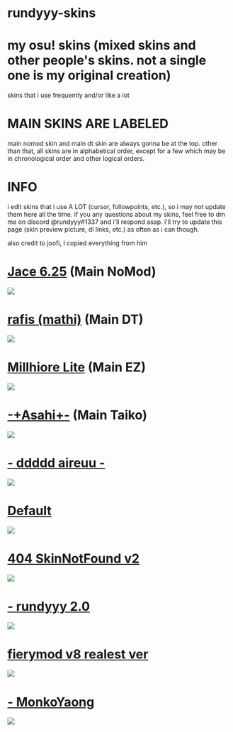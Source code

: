 # rundyyy-skins
# my osu! skins (mixed skins and other people's skins. not a single one is my original creation)
skins that i use frequently and/or like a lot

# MAIN SKINS ARE LABELED

main nomod skin and main dt skin are always gonna be at the top. other than that, all skins are in alphabetical order, except for a few which may be in chronological order and other logical orders.

# INFO

i edit skins that i use A LOT (cursor, followpoints, etc.), so i may not update them here all the time. if you any questions about my skins, feel free to dm me on discord @rundyyy#1337 and i'll respond asap. i'll try to update this page (skin preview picture, dl links, etc.) as often as i can though.

also credit to joofi, I copied everything from him

# [Jace 6.25](https://joofixd.s-ul.eu/z3fROJ0t) (Main NoMod)
![](https://osu.ppy.sh/ss/13484104/3041)

# [rafis (mathi)](https://joofi.s-ul.eu/8vx1JdIA) (Main DT)
![](https://osu.ppy.sh/ss/12335794)

# [Millhiore Lite](https://drive.google.com/file/d/1o0iqgdhuh67lqX_s-sOseVHCv8enQrY-/view) (Main EZ)
![](https://osu.ppy.sh/ss/14811948/0f16)

# [-+Asahi+-](https://drive.google.com/file/d/1hNepFpVZhCKVyQkiKQUlPJ0aJ4sTGXq2/view) (Main Taiko)
![](https://osu.ppy.sh/ss/14811940/7b28)

# [- ddddd aireuu -](https://snowy.s-ul.eu/1ByBQwhc) 
![](https://osu.ppy.sh/ss/14811954/a093)

# [Default](https://www.youtube.com/watch?v=dQw4w9WgXcQ)
![](https://osu.ppy.sh/ss/13777719/9a74)

# [404 SkinNotFound v2](https://joofixd.s-ul.eu/Ia93XGt5)
![](https://osu.ppy.sh/ss/13488989/a76a)

# [- rundyyy 2.0](https://rundyyy.s-ul.eu/IqgZGVCb)
![](http://osu.ppy.sh/ss/14811955/a0dd)

# [fierymod v8 realest ver](https://joofixd.s-ul.eu/SQYKdh0j)
![](https://osu.ppy.sh/ss/13421953/d40a)

# [- MonkoYaong](https://www.dropbox.com/s/l9lxw92pzvz9njz/-%20MonkoYaong.osk?dl=0)
![](https://osu.ppy.sh/ss/14811959/7868)

